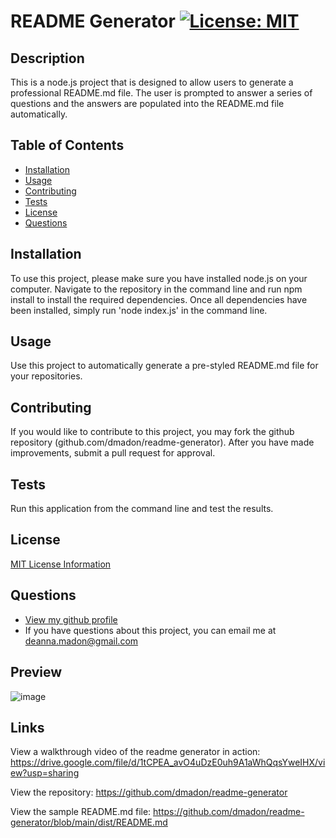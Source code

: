 
  
  # README Generator [![License: MIT](https://img.shields.io/badge/License-MIT-yellow.svg)](https://opensource.org/licenses/MIT)

  ## Description
  This is a node.js project that is designed to allow users to generate a professional README.md file. The user is prompted to answer a series of questions and the answers are populated into the README.md file automatically.

  ## Table of Contents

  * [Installation](#installation)
  * [Usage](#usage)
  * [Contributing](#contributing)
  * [Tests](#tests)
  * [License](#license)
  * [Questions](#questions)

  ## Installation
  To use this project, please make sure you have installed node.js on your computer. Navigate to the repository in the command line and run npm install to install the required dependencies. Once all dependencies have been installed, simply  run 'node index.js' in the command line.

  ## Usage
  Use this project to automatically generate a pre-styled README.md file for your repositories.

  ## Contributing
  If you would like to contribute to this project, you may fork the github repository (github.com/dmadon/readme-generator). After you have made improvements, submit a pull request for approval.

  ## Tests
  Run this application from the command line and test the results.

  ## License

  [MIT License Information](https://opensource.org/licenses/MIT)

  ## Questions

  * [View my github profile](https://github.com/dmadon)
  * If you have questions about this project, you can email me at deanna.madon@gmail.com

  ## Preview
  
  ![image](https://user-images.githubusercontent.com/99852346/180627998-77970542-34bd-49bb-8ed5-620baa86d0c4.png)


  ## Links
  View a walkthrough video of the readme generator in action: https://drive.google.com/file/d/1tCPEA_avO4uDzE0uh9A1aWhQqsYweIHX/view?usp=sharing
  
  View the repository: https://github.com/dmadon/readme-generator

  View the sample README.md file: https://github.com/dmadon/readme-generator/blob/main/dist/README.md
  
